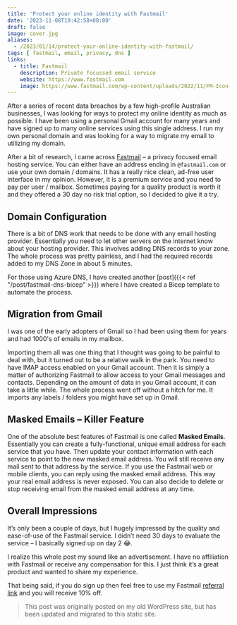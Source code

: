 ```yaml
---
title: 'Protect your online identity with Fastmail'
date: '2023-11-08T19:42:58+08:00'
draft: false
image: cover.jpg
aliases:
  - /2023/01/14/protect-your-online-identity-with-fastmail/
tags: [ fastmail, email, privacy, dns ]
links:
  - title: Fastmail
    description: Private focussed email service
    website: https://www.fastmail.com
    image: https://www.fastmail.com/wp-content/uploads/2022/11/FM-Icon-RGB.png
---
```

After a series of recent data breaches by a few high-profile Australian businesses, I was looking for ways to protect my online identity as much as possible. I have been using a personal Gmail account for many years and have signed up to many online services using this single address. I run my own personal domain and was looking for a way to migrate my email to utilizing my domain.

After a bit of research, I came across [Fastmail](https://ref.fm/u29228064) – a privacy focused email hosting service. You can either have an address ending in `@fastmail.com` or use your own domain / domains. It has a really nice clean, ad-free user interface in my opinion. However, it is a premium service and you need to pay per user / mailbox. Sometimes paying for a quality product is worth it and they offered a 30 day no risk trial option, so I decided to give it a try.

## Domain Configuration

There is a bit of DNS work that needs to be done with any email hosting provider. Essentially you need to let other servers on the internet know about your hosting provider. This involves adding DNS records to your zone. The whole process was pretty painless, and I had the required records added to my DNS Zone in about 5 minutes.

For those using Azure DNS, I have created another [post]({{< ref  "/post/fastmail-dns-bicep" >}}) where I have created a Bicep template to automate the process.

## Migration from Gmail

I was one of the early adopters of Gmail so I had been using them for years and had 1000's of emails in my mailbox.

Importing them all was one thing that I thought was going to be painful to deal with, but it turned out to be a relative walk in the park. You need to have IMAP access enabled on your Gmail account. Then it is simply a matter of authorizing Fastmail to allow access to your Gmail messages and contacts. Depending on the amount of data in you Gmail account, it can take a little while. The whole process went off without a hitch for me. It imports any labels / folders you might have set up in Gmail.

## Masked Emails – Killer Feature

One of the absolute best features of Fastmail is one called **Masked Emails**. Essentially you can create a fully-functional, unique email address for each service that you have. Then update your contact information with each service to point to the new masked email address. You will still receive any mail sent to that address by the service. If you use the Fastmail web or mobile clients, you can reply using the masked email address. This way your real email address is never exposed. You can also decide to delete or stop receiving email from the masked email address at any time.

## Overall Impressions

It’s only been a couple of days, but I hugely impressed by the quality and ease-of-use of the Fastmail service. I didn’t need 30 days to evaluate the service – I basically signed up on day 2 😂.

I realize this whole post my sound like an advertisement. I have no affiliation with Fastmail or receive any compensation for this. I just think it’s a great product and wanted to share my experience.

That being said, if you do sign up then feel free to use my Fastmail [referral link](https://ref.fm/u29228064) and you will receive 10% off.

> This post was originally posted on my old WordPress site, but has been updated and migrated to this static site.